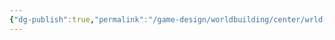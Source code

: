 ```yaml
---
{"dg-publish":true,"permalink":"/game-design/worldbuilding/center/wrld-sheet-neon-nether/"}
---
```



